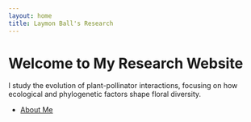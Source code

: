 ```yaml
---
layout: home
title: Laymon Ball's Research
---
```


# Welcome to My Research Website

I study the evolution of plant-pollinator interactions, focusing on how ecological and phylogenetic factors shape floral diversity.

- [About Me](/about/)

